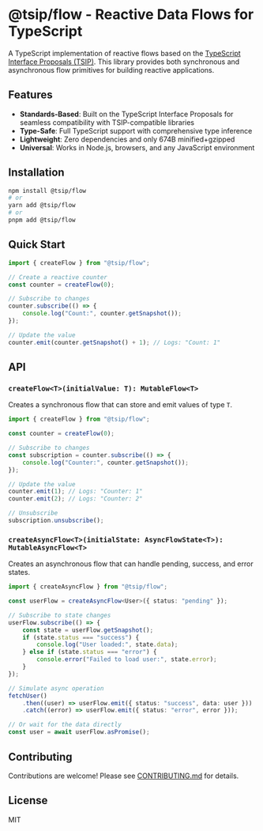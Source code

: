 # @tsip/flow - Reactive Data Flows for TypeScript

A TypeScript implementation of reactive flows based on the [TypeScript Interface Proposals (TSIP)](https://github.com/Nodge/ts-interface-proposals). This library provides both synchronous and asynchronous flow primitives for building reactive applications.

## Features

- **Standards-Based**: Built on the TypeScript Interface Proposals for seamless compatibility with TSIP-compatible libraries
- **Type-Safe**: Full TypeScript support with comprehensive type inference
- **Lightweight**: Zero dependencies and only 674B minified+gzipped
- **Universal**: Works in Node.js, browsers, and any JavaScript environment

## Installation

```bash
npm install @tsip/flow
# or
yarn add @tsip/flow
# or
pnpm add @tsip/flow
```

## Quick Start

```typescript
import { createFlow } from "@tsip/flow";

// Create a reactive counter
const counter = createFlow(0);

// Subscribe to changes
counter.subscribe(() => {
    console.log("Count:", counter.getSnapshot());
});

// Update the value
counter.emit(counter.getSnapshot() + 1); // Logs: "Count: 1"
```

## API

### `createFlow<T>(initialValue: T): MutableFlow<T>`

Creates a synchronous flow that can store and emit values of type `T`.

```typescript
import { createFlow } from "@tsip/flow";

const counter = createFlow(0);

// Subscribe to changes
const subscription = counter.subscribe(() => {
    console.log("Counter:", counter.getSnapshot());
});

// Update the value
counter.emit(1); // Logs: "Counter: 1"
counter.emit(2); // Logs: "Counter: 2"

// Unsubscribe
subscription.unsubscribe();
```

### `createAsyncFlow<T>(initialState: AsyncFlowState<T>): MutableAsyncFlow<T>`

Creates an asynchronous flow that can handle pending, success, and error states.

```typescript
import { createAsyncFlow } from "@tsip/flow";

const userFlow = createAsyncFlow<User>({ status: "pending" });

// Subscribe to state changes
userFlow.subscribe(() => {
    const state = userFlow.getSnapshot();
    if (state.status === "success") {
        console.log("User loaded:", state.data);
    } else if (state.status === "error") {
        console.error("Failed to load user:", state.error);
    }
});

// Simulate async operation
fetchUser()
    .then((user) => userFlow.emit({ status: "success", data: user }))
    .catch((error) => userFlow.emit({ status: "error", error }));

// Or wait for the data directly
const user = await userFlow.asPromise();
```

## Contributing

Contributions are welcome! Please see [CONTRIBUTING.md](CONTRIBUTING.md) for details.

## License

MIT
